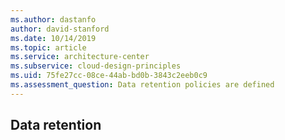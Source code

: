 ```yaml
---
ms.author: dastanfo
author: david-stanford
ms.date: 10/14/2019
ms.topic: article
ms.service: architecture-center
ms.subservice: cloud-design-principles
ms.uid: 75fe27cc-08ce-44ab-bd0b-3843c2eeb0c9
ms.assessment_question: Data retention policies are defined
---
```

## Data retention


